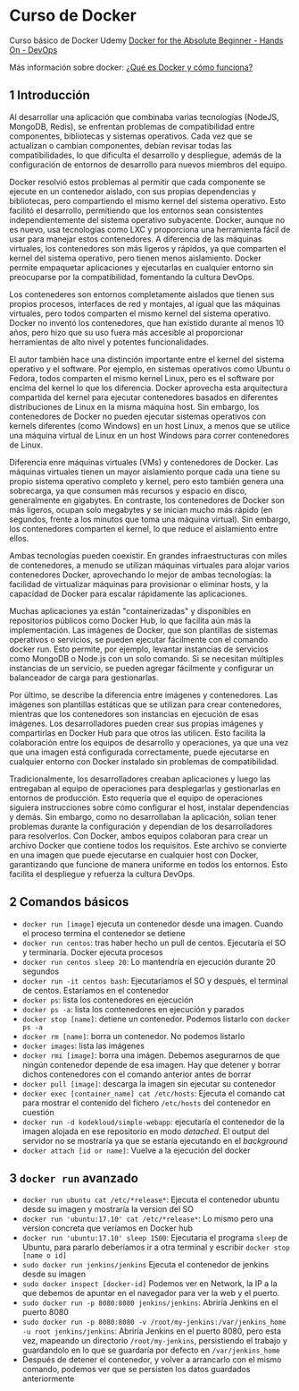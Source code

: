 # Curso de Docker

Curso básico de Docker Udemy [Docker for the Absolute Beginner - Hands On - DevOps](https://www.udemy.com/course/learn-docker/)

Más información sobre docker: [¿Qué es Docker y cómo funciona?](https://www.redhat.com/es/topics/containers/what-is-docker)

## 1 Introducción

Al desarrollar una aplicación que combinaba varias tecnologías (NodeJS, MongoDB, Redis), se enfrentan problemas de compatibilidad entre componentes, bibliotecas y sistemas operativos. Cada vez que se actualizan o cambian componentes, debían revisar todas las compatibilidades, lo que dificulta el desarrollo y despliegue, además de la configuración de entornos de desarrollo para nuevos miembros del equipo.

Docker resolvió estos problemas al permitir que cada componente se ejecute en un contenedor aislado, con sus propias dependencias y bibliotecas, pero compartiendo el mismo kernel del sistema operativo. Esto facilitó el desarrollo, permitiendo que los entornos sean consistentes independientemente del sistema operativo subyacente. Docker, aunque no es nuevo, usa tecnologías como LXC y proporciona una herramienta fácil de usar para manejar estos contenedores. A diferencia de las máquinas virtuales, los contenedores son más ligeros y rápidos, ya que comparten el kernel del sistema operativo, pero tienen menos aislamiento. Docker permite empaquetar aplicaciones y ejecutarlas en cualquier entorno sin preocuparse por la compatibilidad, fomentando la cultura DevOps.

Los contenederes son entornos completamente aislados que tienen sus propios procesos, interfaces de red y montajes, al igual que las máquinas virtuales, pero todos comparten el mismo kernel del sistema operativo. Docker no inventó los contenedores, que han existido durante al menos 10 años, pero hizo que su uso fuera más accesible al proporcionar herramientas de alto nivel y potentes funcionalidades.

El autor también hace una distinción importante entre el kernel del sistema operativo y el software. Por ejemplo, en sistemas operativos como Ubuntu o Fedora, todos comparten el mismo kernel Linux, pero es el software por encima del kernel lo que los diferencia. Docker aprovecha esta arquitectura compartida del kernel para ejecutar contenedores basados en diferentes distribuciones de Linux en la misma máquina host. Sin embargo, los contenedores de Docker no pueden ejecutar sistemas operativos con kernels diferentes (como Windows) en un host Linux, a menos que se utilice una máquina virtual de Linux en un host Windows para correr contenedores de Linux.

Diferencia enre máquinas virtuales (VMs) y contenedores de Docker. Las máquinas virtuales tienen un mayor aislamiento porque cada una tiene su propio sistema operativo completo y kernel, pero esto también genera una sobrecarga, ya que consumen más recursos y espacio en disco, generalmente en gigabytes. En contraste, los contenedores de Docker son más ligeros, ocupan solo megabytes y se inician mucho más rápido (en segundos, frente a los minutos que toma una máquina virtual). Sin embargo, los contenedores comparten el kernel, lo que reduce el aislamiento entre ellos.

Ambas tecnologías pueden coexistir. En grandes infraestructuras con miles de contenedores, a menudo se utilizan máquinas virtuales para alojar varios contenedores Docker, aprovechando lo mejor de ambas tecnologías: la facilidad de virtualizar máquinas para provisionar o eliminar hosts, y la capacidad de Docker para escalar rápidamente las aplicaciones.

Muchas aplicaciones ya están "containerizadas" y disponibles en repositorios públicos como Docker Hub, lo que facilita aún más la implementación. Las imágenes de Docker, que son plantillas de sistemas operativos o servicios, se pueden ejecutar fácilmente con el comando docker run. Esto permite, por ejemplo, levantar instancias de servicios como MongoDB o Node.js con un solo comando. Si se necesitan múltiples instancias de un servicio, se pueden agregar fácilmente y configurar un balanceador de carga para gestionarlas.

Por último, se describe la diferencia entre imágenes y contenedores. Las imágenes son plantillas estáticas que se utilizan para crear contenedores, mientras que los contenedores son instancias en ejecución de esas imágenes. Los desarrolladores pueden crear sus propias imágenes y compartirlas en Docker Hub para que otros las utilicen. Esto facilita la colaboración entre los equipos de desarrollo y operaciones, ya que una vez que una imagen está configurada correctamente, puede ejecutarse en cualquier entorno con Docker instalado sin problemas de compatibilidad.

Tradicionalmente, los desarrolladores creaban aplicaciones y luego las entregaban al equipo de operaciones para desplegarlas y gestionarlas en entornos de producción. Esto requería que el equipo de operaciones siguiera instrucciones sobre cómo configurar el host, instalar dependencias y demás. Sin embargo, como no desarrollaban la aplicación, solían tener problemas durante la configuración y dependían de los desarrolladores para resolverlos. Con Docker, ambos equipos colaboran para crear un archivo Docker que contiene todos los requisitos. Este archivo se convierte en una imagen que puede ejecutarse en cualquier host con Docker, garantizando que funcione de manera uniforme en todos los entornos. Esto facilita el despliegue y refuerza la cultura DevOps.

## 2 Comandos básicos

- `docker run [image]` ejecuta un contenedor desde una imagen. Cuando el proceso termina el contenedor se detiene
- `docker run centos`: tras haber hecho un pull de centos. Ejecutaría el SO y terminaría. Docker ejecuta procesos
- `docker run centos sleep 20`: Lo mantendría en ejecución durante 20 segundos
- `docker run -it centos bash`: Ejecutaríamos el SO y después, el terminal de centos. Estaríamos en el contenedor
- `docker ps`: lista los contenedores en ejecución
- `docker ps -a`: lista los contenedores en ejecución y parados
- `docker stop [name]`: detiene un contenedor. Podemos listarlo con `docker ps -a`
- `docker rm [name]`: borra un contenedor. No podemos listarlo
- `docker images`: lista las imágenes
- `docker rmi [image]`: borra una imágen. Debemos asegurarnos de que ningún contenedor depende de esa imagen. Hay que detener y borrar dichos contenedores con el comando anterior antes de borrar
- `docker pull [image]`: descarga la imagen sin ejecutar su contenedor
- `docker exec [container_name] cat /etc/hosts`: Ejecuta el comando cat para mostrar el contenido del fichero `/etc/hosts` del contenedor en cuestión
- `docker run -d kodekloud/simple-webapp`: ejecutaría el contenedor de la imagen alojada en ese repositorio en modo _detached_. El output del servidor no se mostraría ya que se estaría ejecutando en el _background_
- `docker attach [id or name]`: Vuelve a la ejecución del docker

## 3 `docker run` avanzado

- `docker run ubuntu cat /etc/*release*`: Ejecuta el contenedor ubuntu desde su imagen y mostraría la version del SO
- `docker run 'ubuntu:17.10' cat /etc/*release*`: Lo mismo pero una version concreta que veríamos en Docker hub
- `docker run 'ubuntu:17.10' sleep 1500`: Ejecutaria el programa `sleep` de Ubuntu, para pararlo deberíamos ir a otra terminal y escribir `docker stop [name o id]`
- `sudo docker run jenkins/jenkins` Ejecuta el contenedor de jenkins desde su imagen
- `sudo docker inspect [docker-id]` Podemos ver en Network, la IP a la que debemos de apuntar en el navegador para ver la web y el puerto.
- `sudo docker run -p 8080:8080 jenkins/jenkins`: Abriría Jenkins en el puerto 8080
- `sudo docker run -p 8080:8080 -v /root/my-jenkins:/var/jenkins_home -u root jenkins/jenkins`: Abriría Jenkins en el puerto 8080, pero esta vez, mapeando un directorio `/root/my-jenkins`, persistiendo el trabajo y guardandolo en lo que se guardaría por defecto en `/var/jenkins_home`
- Después de detener el contenedor, y volver a arrancarlo con el mismo comando, podemos ver que se persisten los datos guardados anteriormente
